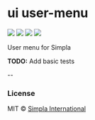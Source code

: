 # ui user-menu
![][bower-badge] [![][travis-badge]][travis-url] [![][bowerdeps-badge]][bowerdeps-url] [![][npmdevdeps-badge]][npmdevdeps-url]

User menu for Simpla

**TODO:** Add basic tests

--

### License

MIT © [Simpla International](admin@simpla.io)

[bower-badge]: https://img.shields.io/bower/v/sm-ui-user-menu.svg
[bowerlicense-badge]: https://img.shields.io/bower/l/sm-ui-user-menu.svg
[travis-badge]: https://img.shields.io/travis/SimplaElements/sm-ui-user-menu.svg
[travis-url]: https://travis-ci.org/SimplaElements/sm-ui-user-menu
[bowerdeps-badge]: https://img.shields.io/gemnasium/SimplaElements/sm-ui-user-menu.svg
[bowerdeps-url]: https://gemnasium.com/bower/sm-ui-user-menu
[npmdeps-badge]: https://img.shields.io/david/SimplaElements/sm-ui-user-menu.svg
[npmdeps-url]: https://david-dm.org/SimplaElements/sm-ui-user-menu
[npmdevdeps-badge]: https://img.shields.io/david/dev/SimplaElements/sm-ui-user-menu.svg?theme=shields.io
[npmdevdeps-url]: https://david-dm.org/SimplaElements/sm-ui-user-menu#info=devDependencies
